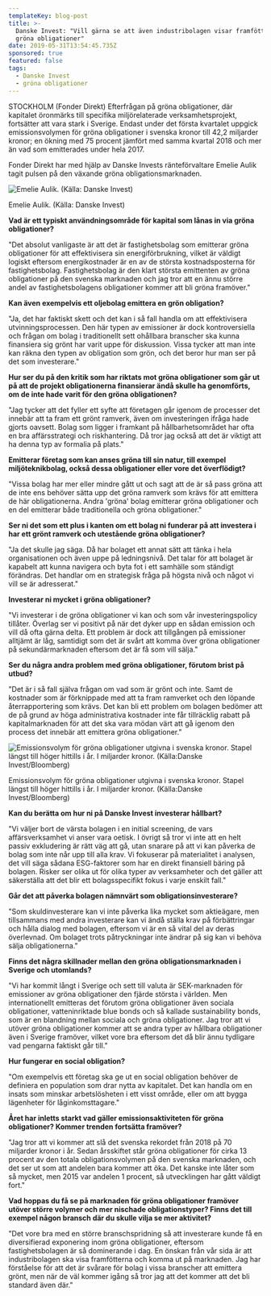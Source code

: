 ```yaml
---
templateKey: blog-post
title: >-
  Danske Invest: "Vill gärna se att även industribolagen visar framfötterna inom
  gröna obligationer"
date: 2019-05-31T13:54:45.735Z
sponsored: true
featured: false
tags:
  - Danske Invest
  - gröna obligationer
---
```

STOCKHOLM (Fonder Direkt) Efterfrågan på gröna obligationer, där kapitalet öronmärks till specifika miljörelaterade verksamhetsprojekt, fortsätter att vara stark i Sverige. Endast under det första kvartalet uppgick emissionsvolymen för gröna obligationer i svenska kronor till 42,2 miljarder kronor; en ökning med 75 procent jämfört med samma kvartal 2018 och mer än vad som emitterades under hela 2017.



Fonder Direkt har med hjälp av Danske Invests ränteförvaltare Emelie Aulik tagit pulsen på den växande gröna obligationsmarknaden.

![Emelie Aulik. (Källa: Danske Invest)](/img/danske31maj.png)

<span class="image-caption">Emelie Aulik. (Källa: Danske Invest)</span>

**Vad är ett typiskt användningsområde för kapital som lånas in via gröna obligationer?**



"Det absolut vanligaste är att det är fastighetsbolag som emitterar gröna obligationer för att effektivisera sin energiförbrukning, vilket är väldigt logiskt eftersom energikostnader är en av de största kostnadsposterna för fastighetsbolag. Fastighetsbolag är den klart största emittenten av gröna obligationer på den svenska marknaden och jag tror att en ännu större andel av fastighetsbolagens obligationer kommer att bli gröna framöver."



**Kan även exempelvis ett oljebolag emittera en grön obligation?**



"Ja, det har faktiskt skett och det kan i så fall handla om att effektivisera utvinningsprocessen. Den här typen av emissioner är dock kontroversiella och frågan om bolag i traditionellt sett ohållbara branscher ska kunna finansiera sig grönt har varit uppe för diskussion. Vissa tycker att man inte kan räkna den typen av obligation som grön, och det beror hur man ser på det som investerare."



**Hur ser du på den kritik som har riktats mot gröna obligationer som går ut på att de projekt obligationerna finansierar ändå skulle ha genomförts, om de inte hade varit för den gröna obligationen?**



"Jag tycker att det fyller ett syfte att företagen går igenom de processer det innebär att ta fram ett grönt ramverk, även om investeringen ifråga hade gjorts oavsett. Bolag som ligger i framkant på hållbarhetsområdet har ofta en bra affärsstrategi och riskhantering. Då tror jag också att det är viktigt att ha denna typ av formalia på plats."



**Emitterar företag som kan anses gröna till sin natur, till exempel miljöteknikbolag, också dessa obligationer eller vore det överflödigt?**



"Vissa bolag har mer eller mindre gått ut och sagt att de är så pass gröna att de inte ens behöver sätta upp det gröna ramverk som krävs för att emittera de här obligationerna. Andra 'gröna' bolag emitterar gröna obligationer och en del emitterar både traditionella och gröna obligationer."



**Ser ni det som ett plus i kanten om ett bolag ni funderar på att investera i har ett grönt ramverk och utestående gröna obligationer?**



"Ja det skulle jag säga. Då har bolaget ett annat sätt att tänka i hela organisationen och även uppe på ledningsnivå. Det talar för att bolaget är kapabelt att kunna navigera och byta fot i ett samhälle som ständigt förändras. Det handlar om en strategisk fråga på högsta nivå och något vi vill se är adresserat."



**Investerar ni mycket i gröna obligationer?**



"Vi investerar i de gröna obligationer vi kan och som vår investeringspolicy tillåter. Överlag ser vi positivt på när det dyker upp en sådan emission och vill då ofta gärna delta. Ett problem är dock att tillgången på emissioner alltjämt är låg, samtidigt som det är svårt att komma över gröna obligationer på sekundärmarknaden eftersom det är få som vill sälja."



**Ser du några andra problem med gröna obligationer, förutom brist på utbud?**



"Det är i så fall själva frågan om vad som är grönt och inte. Samt de kostnader som är förknippade med att ta fram ramverket och den löpande återrapportering som krävs. Det kan bli ett problem om bolagen bedömer att de på grund av höga administrativa kostnader inte får tillräcklig rabatt på kapitalmarknaden för att det ska vara mödan värt att gå igenom den process det innebär att emittera gröna obligationer."

![Emissionsvolym för gröna obligationer utgivna i svenska kronor. Stapel längst till höger hittills i år. I miljarder kronor. (Källa:Danske Invest/Bloomberg)](/img/danske31maj2.png)

<span class="image-caption">Emissionsvolym för gröna obligationer utgivna i svenska kronor. Stapel längst till höger hittills i år. I miljarder kronor. (Källa:Danske Invest/Bloomberg)</span>

**Kan du berätta om hur ni på Danske Invest investerar hållbart?**



"Vi väljer bort de värsta bolagen i en initial screening, de vars affärsverksamhet vi anser vara oetisk. I övrigt så tror vi inte att en helt passiv exkludering är rätt väg att gå, utan snarare på att vi kan påverka de bolag som inte når upp till alla krav. Vi fokuserar på materialitet i analysen, det vill säga sådana ESG-faktorer som har en direkt finansiell bäring på bolagen. Risker ser olika ut för olika typer av verksamheter och det gäller att säkerställa att det blir ett bolagsspecifikt fokus i varje enskilt fall."



**Går det att påverka bolagen nämnvärt som obligationsinvesterare?**



"Som skuldinvesterare kan vi inte påverka lika mycket som aktieägare, men tillsammans med andra investerare kan vi ändå ställa krav på förbättringar och hålla dialog med bolagen, eftersom vi är en så vital del av deras överlevnad. Om bolaget trots påtryckningar inte ändrar på sig kan vi behöva sälja obligationerna."



**Finns det några skillnader mellan den gröna obligationsmarknaden i Sverige och utomlands?**



"Vi har kommit långt i Sverige och sett till valuta är SEK-marknaden för emissioner av gröna obligationer den fjärde största i världen. Men internationellt emitteras det förutom gröna obligationer även sociala obligationer, vatteninriktade blue bonds och så kallade sustainability bonds, som är en blandning mellan sociala och gröna obligationer. Jag tror att vi utöver gröna obligationer kommer att se andra typer av hållbara obligationer även i Sverige framöver, vilket vore bra eftersom det då blir ännu tydligare vad pengarna faktiskt går till."



**Hur fungerar en social obligation?**



"Om exempelvis ett företag ska ge ut en social obligation behöver de definiera en population som drar nytta av kapitalet. Det kan handla om en insats som minskar arbetslösheten i ett visst område, eller om att bygga lägenheter för låginkomsttagare."



**Året har inletts starkt vad gäller emissionsaktiviteten för gröna obligationer? Kommer trenden fortsätta framöver?**



"Jag tror att vi kommer att slå det svenska rekordet från 2018 på 70 miljarder kronor i år. Sedan årsskiftet står gröna obligationer för cirka 13 procent av den totala obligationsvolymen på den svenska marknaden, och det ser ut som att andelen bara kommer att öka. Det kanske inte låter som så mycket, men 2015 var andelen 1 procent, så utvecklingen har gått väldigt fort."



**Vad hoppas du få se på marknaden för gröna obligationer framöver utöver större volymer och mer nischade obligationstyper? Finns det till exempel någon bransch där du skulle vilja se mer aktivitet?**



"Det vore bra med en större branschspridning så att investerare kunde få en diversifierad exponering inom gröna obligationer, eftersom fastighetsbolagen är så dominerande i dag. En önskan från vår sida är att industribolagen ska visa framfötterna och komma ut på marknaden. Jag har förståelse för att det är svårare för bolag i vissa branscher att emittera grönt, men när de väl kommer igång så tror jag att det kommer att det bli standard även där."
